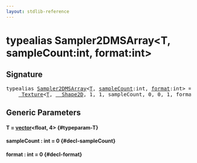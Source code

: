 ```yaml
---
layout: stdlib-reference
---
```


# typealias Sampler2DMSArray\<T, sampleCount:int, format:int\>

## Signature

<pre>
<span class='code_keyword'>typealias</span> <a href="/stdlib-reference/types/Sampler2DMSArray" class="code_type">Sampler2DMSArray</a>&lt;<a href="/stdlib-reference/types/Sampler2DMSArray#typeparam-T" class="code_type">T</a>, <a href="/stdlib-reference/types/Sampler2DMSArray#decl-sampleCount" class="code_var">sampleCount</a>:int, <a href="/stdlib-reference/types/Sampler2DMSArray#decl-format" class="code_var">format</a>:int&gt; = 
    <a href="/stdlib-reference/types/Texture/index" class="code_type">_Texture</a>&lt;<a href="/stdlib-reference/types/Texture/index#typeparam-T" class="code_type">T</a>, <a href="/stdlib-reference/types/Shape2D/index" class="code_type">__Shape2D</a>, 1, 1, sampleCount, 0, 0, 1, format&gt;;
</pre>

## Generic Parameters

#### T  = [vector](/stdlib-reference/types/vector/index)\<float, 4\> {#typeparam-T}
#### sampleCount  : int = 0 {#decl-sampleCount}
#### format  : int = 0 {#decl-format}

